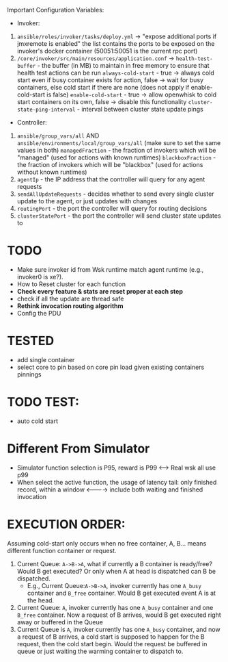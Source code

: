 Important Configuration Variables:
- Invoker:
1. `ansible/roles/invoker/tasks/deploy.yml` -> "expose additional ports if jmxremote is enabled"
    the list contains the ports to be exposed on the invoker's docker container (50051:50051 is the current rpc port)
2. `/core/invoker/src/main/resources/application.conf` ->
    `health-test-buffer` - the buffer (in MB) to maintain in free memory to ensure that health test actions can be run
    `always-cold-start` - true -> always cold start even if busy container exists for action, false -> wait for busy containers, else cold start if there are none (does not apply if enable-cold-start is false)
    `enable-cold-start` - true -> allow openwhisk to cold start containers on its own, false -> disable this functionality
    `cluster-state-ping-interval` - interval between cluster state update pings
- Controller:
1. `ansible/group_vars/all` AND `ansible/environments/local/group_vars/all` (make sure to set the same values in both)
    `managedFraction` - the fraction of invokers which will be "managed" (used for actions with known runtimes)
    `blackboxFraction` - the fraction of invokers which will be "blackbox" (used for actions without known runtimes)
2. `agentIp` - the IP address that the controller will query for any agent requests
3. `sendAllUpdateRequests` - decides whether to send every single cluster update to the agent, or just updates with changes
4. `routingPort` - the port the controller will query for routing decisions
5. `clusterStatePort` - the port the controller will send cluster state updates to

# TODO
- Make sure invoker id from Wsk runtime match agent runtime (e.g., invoker0 is xe?).
- How to Reset cluster for each function
- **Check every feature & stats are reset proper at each step**
- check if all the update are thread safe
- **Rethink invocation routing algorithm**
- Config the PDU

# TESTED
- add single container
- select core to pin based on core pin load given existing containers pinnings
# TODO TEST:
- auto cold start

# Different From Simulator
- Simulator function selection is P95, reward is P99 <--> Real wsk all use p99
- When select the active function, the usage of latency tail: only finished record, within a window <----> include both waiting
and finished invocation
# EXECUTION ORDER:
Assuming cold-start only occurs when no free container, A, B... means different function container or request.
1. Current Queue: `A->B->A`, what if currently a B container is ready/free? Would B get executed? Or only when A at head is dispatched can B be dispatched.
   - E.g., Current Queue:`A->B->A`, invoker currently has one `A_busy` container and `B_free` container. Would B get executed event A is at the head.
2. Current Queue: `A`, invoker currently has one `A_busy` container and one `B_free` container. Now a request of B arrives, would B get executed right away or
buffered in the Queue
3. Current Queue is `A`, invoker currently has one `A_busy` container, and now a request of B
arrives, a cold start is supposed to happen for the B request, then the cold start begin. Would the request be buffered in queue or just waiting the warming container to dispatch to.